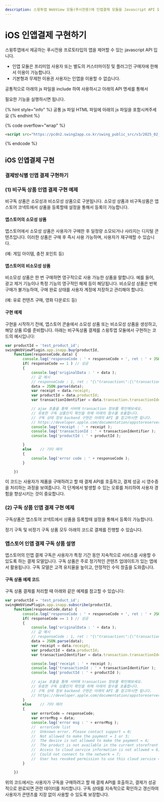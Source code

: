 ```yaml
---
description: 스윙투앱 WebView 모듈(푸시전용)에 인앱결제 모듈을 Javascript API 로 구현하기
---
```


# iOS 인앱결제 구현하기



스윙투앱에서 제공하는 푸시전용 프로토타입의 앱을 제어할 수 있는 javascript API 입니다.

* 인앱 모듈은 프리미엄 사용자 또는 별도의 커스터마이징 및 플러그인 구매자에 한해서 이용이 가능합니다.
* 기본형과 무제한 이용권 사용자는 인앱을 이용할 수 없습니다.

공통적으로 아래의 js 파일을 include 하여 사용하시고 아래의 API 명세를 통해서

필요한 기능을 실행하시면 됩니다.

{% hint style="info" %}
공통 js 파일 HTML 파일에 아래의 js 파일을 포함시켜주세요
{% endhint %}

{% code overflow="wrap" %}
```html
<script src="https://pcdn2.swing2app.co.kr/swing_public_src/v3/2025_02_14_001/js/swing_app_on_web.js"></script>
```
{% endcode %}



## iOS 인앱결제 구현 <a href="#ios-inapp" id="ios-inapp"></a>

### 결제방식별 인앱 결제 구현하기

### (1) 비구독 상품 인앱 결제 구현 예제 <a href="#none-sub-product" id="none-sub-product"></a>

비구독 상품은 소모성과 비소모성 상품으로 구분됩니다. 소모성 상품과 비구독상품은 앱스토어 코넥트에서 상품을 등록할때 설정을 통해서 등록이 가능합니다.&#x20;

#### 앱스토어의 소모성 상품

앱스토어에서 소모성 상품은 사용자가 구매한 후 일정량 소모되거나 사라지는 디지털 콘텐츠입니다. 이러한 상품은 구매 후 즉시 사용 가능하며, 사용자가 재구매할 수 있습니다.

(예: 게임 아이템, 충전 포인트 등)

#### 앱스토어의 비소모성 상품

비소모성 상품은 한 번 구매하면 영구적으로 사용 가능한 상품을 말합니다. 예를 들어, 광고 제거 기능이나 특정 기능의 영구적인 해제 등이 해당됩니다. 비소모성 상품은 반복 구매가 불가능하여, 구매 완료 상태를 사용자 계정에 저장하고 관리해야 합니다.

(예: 유료 컨텐츠 구매, 영화 다운로드 등)

#### 구현 예제

구현을 시작하기 전에, 앱스토어 콘솔에서 소모성 상품 또는 비소모성 상품을 생성하고, 해당 상품 ID를 준비합니다. 아래는 비구독상품 결제를 스윙투앱 모듈에서 구현하는 코드의 예시입니다:

```javascript
var productId = 'test_product_id';
swingWebViewPlugin.app.inapp.buy(productId,
    function(responseCode,data) {
        console.log('responseCode : ' + responseCode + ', ret : ' + JSON.stringify(data));
        if( responseCode == 1 ) // 성공
        {
            console.log('originalData : ' + data );                                            
            // 값 예시
            // responseCode : 1, ret : "{\"transaction\":{\"transactionIdentifier\":\"2000000524327453\"},\"productId\":\"swbwregsubweek\",\"needsFinishTransaction\":false,\"originalTransaction\":{\"transactionIdentifier\":null},\"receipt\":\"=test=\",\"quantity\":1}"
            data = JSON.parse(data);
            var receipt = data.receipt;
            var productId = data.productId;
            var transactionIdentifier = data.transaction.transactionIdentifier;

            // ajax 호출을 통해 서버에 transaction 정보를 확인해보세요.
            // 유효한 구독 상품인지 확인을 위해 아래의 함수를 호출합니다.
            // 구독 상태 정보 backend 구현은 아래의 API 를 참고하시면 됩니다.
            // https://developer.apple.com/documentation/appstoreserverapi/get_all_subscription_statuses
            console.log('receipt : ' + receipt );
            console.log('transactionId : ' + transactionIdentifier );
            console.log('productId : ' + productId );

        }
        else    // 기타 에러
        {
            console.log('error code : ' + responseCode );
        }

    })
```

이 코드는 사용자가 제품을 구매하려고 할 때 결제 API를 호출하고, 결제 성공 시 영수증을 처리하는 과정을 보여줍니다. 각 단계에서 발생할 수 있는 오류를 처리하여 사용자 경험을 향상시키는 것이 중요합니다.



### (2) 구독 상품 인앱 결제 구현 예제 <a href="#sub-product" id="sub-product"></a>

구독상품은 앱스토어 코넥트에서 상품을 등록할때 설정을 통해서 등록이 가능합니다.&#x20;

정기 구독 및 비정기 구독 상품 모두 아래의 코드로 결제를 진행할 수 있습니다.

### 앱스토어 인앱 결제 구독 상품 설명

앱스토어의 인앱 결제 구독은 사용자가 특정 기간 동안 지속적으로 서비스를 사용할 수 있도록 하는 결제 모델입니다. 구독 상품은 주로 정기적인 콘텐츠 업데이트가 있는 앱에서 활용됩니다. 구독 모델은 고객 유지율을 높이고, 안정적인 수익 창출을 도와줍니다.

#### 구독 상품 예제 코드

구독 상품 결제를 처리할 때 아래와 같은 예제를 참고할 수 있습니다:

```javascript
var productId = 'test_product_id';
swingWebViewPlugin.app.inapp.subscribe(productId,
    function(responseCode,data) {
        console.log('responseCode : ' + responseCode + ', ret : ' + JSON.stringify(data));
        if( responseCode == 1 ) // 성공
        {
            console.log('originalData : ' + data );    
            // 값 예시
            // responseCode : 1, ret : "{\"transaction\":{\"transactionIdentifier\":\"2000000524327453\"},\"productId\":\"swbwregsubweek\",\"needsFinishTransaction\":false,\"originalTransaction\":{\"transactionIdentifier\":null},\"receipt\":\"=test=\",\"quantity\":1}"
            data = JSON.parse(data);
            var receipt = data.receipt;
            var productId = data.productId;
            var transactionIdentifier = data.transaction.transactionIdentifier;

            console.log('receipt : ' + receipt );
            console.log('transactionId : ' + transactionIdentifier );
            console.log('productId : ' + productId );
            
            // ajax 호출을 통해 서버에 transaction 정보를 확인해보세요.
            // 유효한 구독 상품인지 확인을 위해 아래의 함수를 호출합니다.
            // 구독 상태 정보 backend 구현은 아래의 API 를 참고하시면 됩니다.
            // https://developer.apple.com/documentation/appstoreserverapi/get_all_subscription_statuses
        }
        else    // 기타 에러
        {
            var errorCode = responseCode;
            var errorMsg = data;
            console.log('error msg : ' + errorMsg );
            //  errorCode list
            //  Unknown error. Please contact support = 0;
            //  Not allowed to make the payment = 1 or 3;
            //  The device is not allowed to make the payment = 4;
            //  The product is not available in the current storefront = 5;
            //  Access to cloud service information is not allowed = 6;
            //  Could not connect to the network = 7;
            //  User has revoked permission to use this cloud service = 8;
        }

    })
```

위의 코드에서는 사용자가 구독을 구매하려고 할 때 결제 API를 호출하고, 결제가 성공적으로 완료되면 관련 데이터를 처리합니다. 구독 상태를 지속적으로 확인하고 갱신하여 사용자가 콘텐츠를 지장 없이 사용할 수 있도록 보장합니다.

## &#x20;

